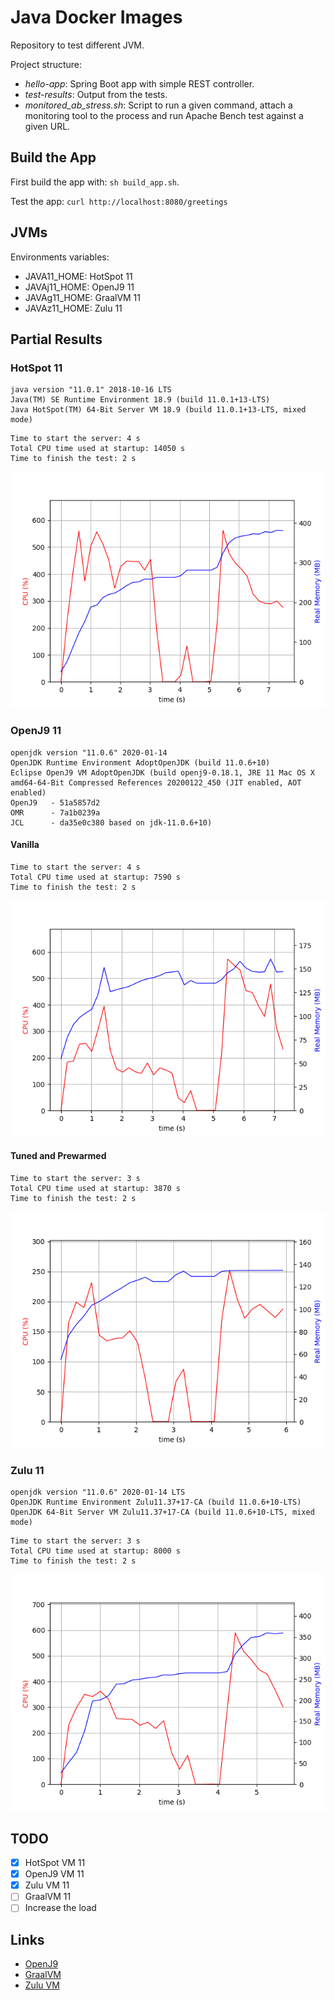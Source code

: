 # Java Docker Images

Repository to test different JVM.

Project structure:

* *hello-app*: Spring Boot app with simple REST controller.
* *test-results*: Output from the tests.
* *monitored_ab_stress.sh*: Script to run a given command, attach a monitoring tool to the process  and run Apache Bench test against a given URL.

## Build the App

First build the app with: `sh build_app.sh`.

Test the app: `curl http://localhost:8080/greetings`

## JVMs

Environments variables:

* JAVA11_HOME: HotSpot 11
* JAVAj11_HOME: OpenJ9 11
* JAVAg11_HOME: GraalVM 11
* JAVAz11_HOME: Zulu 11

## Partial Results

### HotSpot 11

```
java version "11.0.1" 2018-10-16 LTS
Java(TM) SE Runtime Environment 18.9 (build 11.0.1+13-LTS)
Java HotSpot(TM) 64-Bit Server VM 18.9 (build 11.0.1+13-LTS, mixed mode)
```

```
Time to start the server: 4 s
Total CPU time used at startup: 14050 s
Time to finish the test: 2 s
```

![Resources](test-results/output-hotspot-11/hotspot-11.png)

### OpenJ9 11

```
openjdk version "11.0.6" 2020-01-14
OpenJDK Runtime Environment AdoptOpenJDK (build 11.0.6+10)
Eclipse OpenJ9 VM AdoptOpenJDK (build openj9-0.18.1, JRE 11 Mac OS X amd64-64-Bit Compressed References 20200122_450 (JIT enabled, AOT enabled)
OpenJ9   - 51a5857d2
OMR      - 7a1b0239a
JCL      - da35e0c380 based on jdk-11.0.6+10)
```

#### Vanilla

```
Time to start the server: 4 s
Total CPU time used at startup: 7590 s
Time to finish the test: 2 s
```

![Resources](test-results/output-openj9-11/openj9-11.png)

#### Tuned and Prewarmed

```
Time to start the server: 3 s
Total CPU time used at startup: 3870 s
Time to finish the test: 2 s
```

![Resource](test-results/output-openj9-11-tuned/openj9-11-tuned.png)

### Zulu 11

```
openjdk version "11.0.6" 2020-01-14 LTS
OpenJDK Runtime Environment Zulu11.37+17-CA (build 11.0.6+10-LTS)
OpenJDK 64-Bit Server VM Zulu11.37+17-CA (build 11.0.6+10-LTS, mixed mode)
```

```
Time to start the server: 3 s
Total CPU time used at startup: 8000 s
Time to finish the test: 2 s
```

![Resources](test-results/output-zulu-11/zulu-11.png)

## TODO

* [x] HotSpot VM 11
* [x] OpenJ9 VM 11
* [x] Zulu VM 11
* [ ] GraalVM 11
* [ ] Increase the load

## Links

* [OpenJ9](https://www.eclipse.org/openj9/)
* [GraalVM](https://www.graalvm.org/)
* [Zulu VM](https://www.azul.com/downloads/zulu-community)
